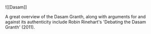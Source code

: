 ![[Dasam]]

A great overview of the Dasam Granth, along with arguments for and against its authenticity include Robin Rinehart's 'Debating the Dasam Granth' (2011). 
